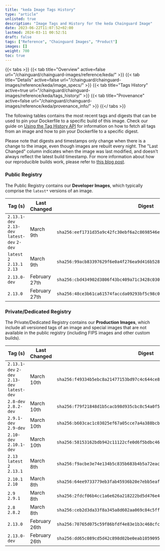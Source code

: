 ```yaml
---
title: "keda Image Tags History"
type: "article"
unlisted: true
description: "Image Tags and History for the keda Chainguard Image"
date: 2023-06-22T11:07:52+02:00
lastmod: 2024-03-11 00:52:51
draft: false
tags: ["Reference", "Chainguard Images", "Product"]
images: []
weight: 700
toc: true
---
```


{{< tabs >}}
{{< tab title="Overview" active=false url="/chainguard/chainguard-images/reference/keda/" >}}
{{< tab title="Details" active=false url="/chainguard/chainguard-images/reference/keda/image_specs/" >}}
{{< tab title="Tags History" active=true url="/chainguard/chainguard-images/reference/keda/tags_history/" >}}
{{< tab title="Provenance" active=false url="/chainguard/chainguard-images/reference/keda/provenance_info/" >}}
{{</ tabs >}}

The following tables contains the most recent tags and digests that can be used to pin your Dockerfile to a specific build of this image. Check our guide on [Using the Tag History API](/chainguard/chainguard-images/using-the-tag-history-api/) for information on how to fetch all tags from an image and how to pin your Dockerfile to a specific digest.

Please note that digests and timestamps only change when there is a change to the image, even though images are rebuilt every night. The "Last Changed" column indicates when the image was last modified, and doesn't always reflect the latest build timestamp. For more information about how our reproducible builds work, please refer to [this blog post](https://www.chainguard.dev/unchained/reproducing-chainguards-reproducible-image-builds).

### Public Registry
The Public Registry contains our **Developer Images**, which typically comprise the `latest*` versions of an image.

| Tag (s)                                       | Last Changed  | Digest                                                                    |
|-----------------------------------------------|---------------|---------------------------------------------------------------------------|
|  `2.13.1-dev` `2.13-dev` `latest-dev` `2-dev` | March 9th     | `sha256:eef1731d35a9c42fc30ebf6a2c8698546eb1a60b314ccb929202de4c339c8137` |
|  `latest` `2` `2.13.1` `2.13`                 | March 9th     | `sha256:99acb83397629f6e0a4f276ea9d416b528222c9c8d41f078a1cb5d3b5c9549ef` |
|  `2.13.0-dev`                                 | February 27th | `sha256:cbd434902d3806f43bc409a71c3428c03077079a411bb386717b80a9e58aef50` |
|  `2.13.0`                                     | February 27th | `sha256:48ce3b61ca61574faccda09293bf5c98c06fea3db04c1ca935123b1147f4419b` |


### Private/Dedicated Registry
The Private/Dedicated Registry contains our **Production Images**, which include all versioned tags of an image and special images that are not available in the public registry (including FIPS images and other custom builds).

| Tag (s)                                       | Last Changed  | Digest                                                                    |
|-----------------------------------------------|---------------|---------------------------------------------------------------------------|
|  `2.13.1-dev` `2-dev` `2.13-dev` `latest-dev` | March 10th    | `sha256:f49334b5ebc8a21477153bd97c4c644ce815a9e6481af8531a680ea22c9d8a6c` |
|  `2.8-dev` `2.8.2-dev`                        | March 10th    | `sha256:f79f21848d1b5cacb98d935cbc8c54a0f56e8cf15b77db641514913d8dc74a76` |
|  `2.9.1-dev` `2.9-dev`                        | March 10th    | `sha256:b603cac1c03025ef67a05cce7a4a388bcb841b9a64c01fb634043772cfac750d` |
|  `2.10-dev` `2.10.1-dev`                      | March 10th    | `sha256:58153162bdb942c11122cfe0d6f5bdbc468bb9b6f44114d7d28cb77d4a041e67` |
|  `2.13` `latest` `2` `2.13.1`                 | March 8th     | `sha256:f9acbe3e74e134b5c835b683b4b5a72eac5b65cced4ea0a8f53ebb1b4e28ddf4` |
|  `2.10.1` `2.10`                              | March 8th     | `sha256:64ee9733779eb3fab45936b20e7ebb5eaf31f6aafce77e67f14b273a264b8f21` |
|  `2.9` `2.9.1`                                | March 8th     | `sha256:2fdcf06b4cc1a6e626a218222bd5d476e43a9ffdd6d39c6194e33fbf98421c0b` |
|  `2.8` `2.8.2`                                | March 8th     | `sha256:ceb2d3da33f8a345a8d602aa069c84c5ffdad17f95a5252efc902ddb3ac18621` |
|  `2.13.0`                                     | February 26th | `sha256:70765d075c59f86bfdf4e83e1b3c468cfc0848dfad0e051d8d770cf9024cdc60` |
|  `2.13.0-dev`                                 | February 26th | `sha256:dd65c089cd5d42c898d02be0eab10590957d6000c1be8ead463f6c0e37c09d08` |

